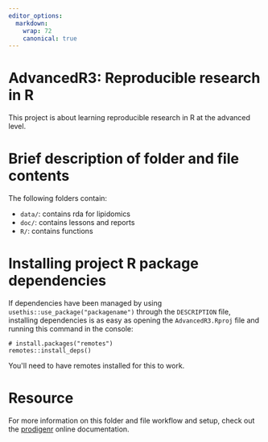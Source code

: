 ```yaml
---
editor_options:
  markdown:
    wrap: 72
    canonical: true
---
```


# AdvancedR3: Reproducible research in R

This project is about learning reproducible research in R at the
advanced level.

# Brief description of folder and file contents

The following folders contain:

-   `data/`: contains rda for lipidomics
-   `doc/`: contains lessons and reports
-   `R/`: contains functions

# Installing project R package dependencies

If dependencies have been managed by using
`usethis::use_package("packagename")` through the `DESCRIPTION` file,
installing dependencies is as easy as opening the `AdvancedR3.Rproj`
file and running this command in the console:

    # install.packages("remotes")
    remotes::install_deps()

You'll need to have remotes installed for this to work.

# Resource

For more information on this folder and file workflow and setup, check
out the [prodigenr](https://rostools.github.io/prodigenr) online
documentation.
